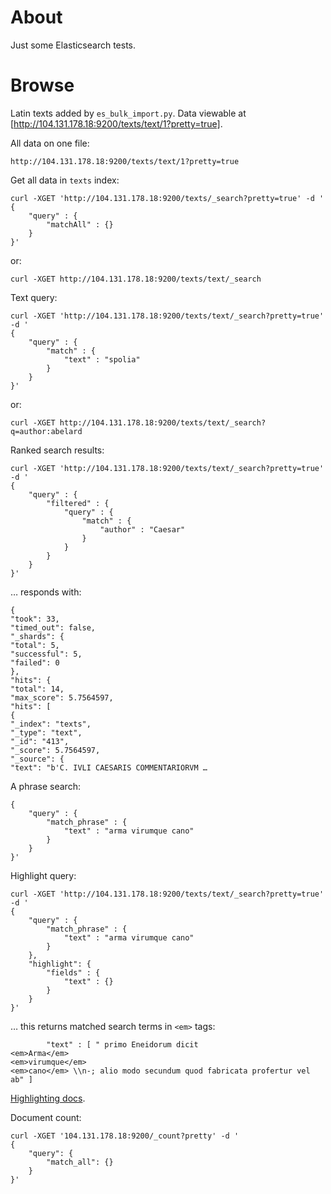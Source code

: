 # About

Just some Elasticsearch tests.

# Browse

Latin texts added by `es_bulk_import.py`. Data viewable at [http://104.131.178.18:9200/texts/text/1?pretty=true].

All data on one file:
```
http://104.131.178.18:9200/texts/text/1?pretty=true
```

Get all data in `texts` index:
```
curl -XGET 'http://104.131.178.18:9200/texts/_search?pretty=true' -d '
{
    "query" : {
        "matchAll" : {}
    }
}'
```

or:

```
curl -XGET http://104.131.178.18:9200/texts/text/_search
```

Text query:
```
curl -XGET 'http://104.131.178.18:9200/texts/text/_search?pretty=true' -d '
{
    "query" : {
        "match" : {
            "text" : "spolia"
        }
    }
}'
```

or:

```
curl -XGET http://104.131.178.18:9200/texts/text/_search?q=author:abelard
```

Ranked search results:
```
curl -XGET 'http://104.131.178.18:9200/texts/text/_search?pretty=true' -d '
{
    "query" : {
        "filtered" : {
            "query" : {
                "match" : {
                    "author" : "Caesar" 
                }
            }
        }
    }
}'
```

… responds with:

```
{
"took": 33,
"timed_out": false,
"_shards": {
"total": 5,
"successful": 5,
"failed": 0
},
"hits": {
"total": 14,
"max_score": 5.7564597,
"hits": [
{
"_index": "texts",
"_type": "text",
"_id": "413",
"_score": 5.7564597,
"_source": {
"text": "b'C. IVLI CAESARIS COMMENTARIORVM …
```

A phrase search:

```curl -XGET 'http://104.131.178.18:9200/texts/text/_search?pretty=true' -d '
{
    "query" : {
        "match_phrase" : {
            "text" : "arma virumque cano"
        }
    }
}'
```

Highlight query:

```
curl -XGET 'http://104.131.178.18:9200/texts/text/_search?pretty=true' -d '
{
    "query" : {
        "match_phrase" : {
            "text" : "arma virumque cano"
        }
    },
    "highlight": {
        "fields" : {
            "text" : {}
        }
    }
}'
```

… this returns matched search terms in `<em>` tags:

```
        "text" : [ " primo Eneidorum dicit 
<em>Arma</em>
<em>virumque</em>
<em>cano</em> \\n-; alio modo secundum quod fabricata profertur vel ab" ]
```

[Highlighting docs](http://www.elastic.co/guide/en/elasticsearch/reference/current/search-request-highlighting.html).


Document count:
```
curl -XGET '104.131.178.18:9200/_count?pretty' -d '
{
    "query": {
        "match_all": {}
    }
}'
```

